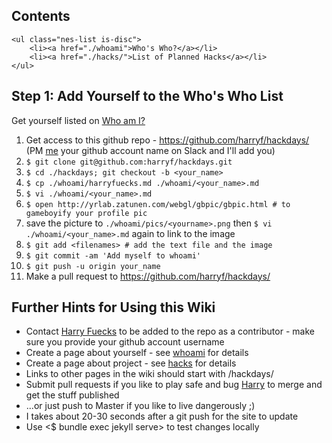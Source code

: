 <section class="nes-container t-grey with-title">
    <h2 class="title tred">Contents</h2>

    <ul class="nes-list is-disc">
        <li><a href="./whoami">Who's Who?</a></li>
        <li><a href="./hacks/">List of Planned Hacks</a></li>
    </ul>

</section>

<i class="nes-ash"></i>

<section class="nes-container t-grey with-title">
    <h2 class="title tred">Step 1: Add Yourself to the Who's Who List</h2>
    <p>Get yourself listed on <a href="/hackdays/whoami">Who am I?</a></p>
    <ol>
        <li>Get access to this github repo - <a href="https://github.com/harryf/hackdays/">https://github.com/harryf/hackdays/</a> (PM <a href="/hackdays/whoami/marcello">me</a> your github account name on Slack and I'll add you)</li>
        <li><code>$ git clone git@github.com:harryf/hackdays.git</code></li>
        <li><code>$ cd ./hackdays; git checkout -b &lt;your_name&gt;</code></li>
        <li><code>$ cp ./whoami/harryfuecks.md ./whoami/&lt;your_name&gt;.md</code></li>
        <li><code>$ vi ./whoami/&lt;your_name&gt;.md</code></li>
        <li><code>$ open http://yrlab.zatunen.com/webgl/gbpic/gbpic.html # to gameboyify your profile pic</code></li>
        <li>save the picture to <code>./whoami/pics/&lt;yourname&gt;.png</code> then <code>$ vi ./whoami/&lt;your_name&gt;.md</code> again to link to the image</li>
        <li><code>$ git add &lt;filenames&gt; # add the text file and the image</code></li>
        <li><code>$ git commit -am 'Add myself to whoami'</code></li>
        <li><code>$ git push -u origin your_name</code></li>
        <li>Make a pull request to <a href="https://github.com/harryf/hackdays/">https://github.com/harryf/hackdays/</a></li>
    </ol>
</section>

<section class="nes-container t-grey with-title">
    <h2 class="title tred">Further Hints for Using this Wiki</h2>
    <ul class="nes-list is-disc">
        <li>Contact <a href="/hackdays/whoami/harryfuecks">Harry Fuecks</a> to be added to the repo as a contributor - make sure you provide your github account username</li>
        <li>Create a page about yourself - see <a href="/hackdays/whoami/">whoami</a> for details</li>
        <li>Create a page about project - see <a href="/hackdays/hacks/">hacks</a> for details</li>
        <li>Links to other pages in the wiki should start with /hackdays/</li>
        <li>Submit pull requests if you like to play safe and bug <a href="/hackdays/whoami/harryfuecks">Harry</a> to merge and get the stuff published</li>
        <li>...or just push to Master if you like to live dangerously ;)</li>
        <li>I takes about 20-30 seconds after a git push for the site to update</li>
        <li>Use <$ bundle exec jekyll serve> to test changes locally</li>
    </ul>
</section>
